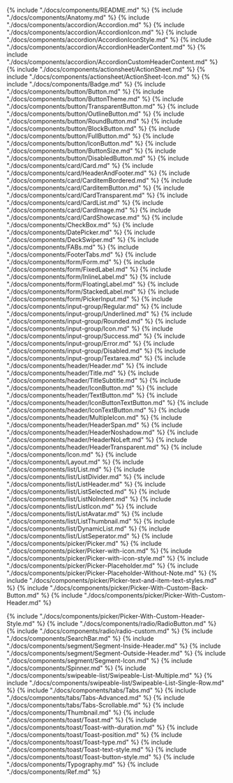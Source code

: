 {% include "./docs/components/README.md" %}
{% include "./docs/components/Anatomy.md" %}
{% include "./docs/components/accordion/Accordion.md" %}
{% include "./docs/components/accordion/AccordionIcon.md" %}
{% include "./docs/components/accordion/AccordionIconStyle.md" %}
{% include "./docs/components/accordion/AccordionHeaderContent.md" %}
{% include "./docs/components/accordion/AccordionCustomHeaderContent.md" %}
{% include "./docs/components/actionsheet/ActionSheet.md" %}
{% include "./docs/components/actionsheet/ActionSheet-Icon.md" %}
{% include "./docs/components/Badge.md" %}
{% include "./docs/components/button/Button.md" %}
{% include "./docs/components/button/ButtonTheme.md" %}
{% include "./docs/components/button/TransparentButton.md" %}
{% include "./docs/components/button/OutlineButton.md" %}
{% include "./docs/components/button/RoundButton.md" %}
{% include "./docs/components/button/BlockButton.md" %}
{% include "./docs/components/button/FullButton.md" %}
{% include "./docs/components/button/IconButton.md" %}
{% include "./docs/components/button/ButtonSize.md" %}
{% include "./docs/components/button/DisabledButton.md" %}
{% include "./docs/components/card/Card.md" %}
{% include "./docs/components/card/HeaderAndFooter.md" %}
{% include "./docs/components/card/CarditemBordered.md" %}
{% include "./docs/components/card/CarditemButton.md" %}
{% include "./docs/components/card/CardTransparent.md" %}
{% include "./docs/components/card/CardList.md" %}
{% include "./docs/components/card/CardImage.md" %}
{% include "./docs/components/card/CardShowcase.md" %}
{% include "./docs/components/CheckBox.md" %}
{% include "./docs/components/DatePicker.md" %}
{% include "./docs/components/DeckSwiper.md" %}
{% include "./docs/components/FABs.md" %}
{% include "./docs/components/FooterTabs.md" %}
{% include "./docs/components/form/Form.md" %}
{% include "./docs/components/form/FixedLabel.md" %}
{% include "./docs/components/form/InlineLabel.md" %}
{% include "./docs/components/form/FloatingLabel.md" %}
{% include "./docs/components/form/StackedLabel.md" %}
{% include "./docs/components/form/PickerInput.md" %}
{% include "./docs/components/input-group/Regular.md" %}
{% include "./docs/components/input-group/Underlined.md" %}
{% include "./docs/components/input-group/Rounded.md" %}
{% include "./docs/components/input-group/Icon.md" %}
{% include "./docs/components/input-group/Success.md" %}
{% include "./docs/components/input-group/Error.md" %}
{% include "./docs/components/input-group/Disabled.md" %}
{% include "./docs/components/input-group/Textarea.md" %}
{% include "./docs/components/header/Header.md" %}
{% include "./docs/components/header/Title.md" %}
{% include "./docs/components/header/TitleSubtitle.md" %}
{% include "./docs/components/header/IconButton.md" %}
{% include "./docs/components/header/TextButton.md" %}
{% include "./docs/components/header/IconButtonTextButton.md" %}
{% include "./docs/components/header/IconTextButton.md" %}
{% include "./docs/components/header/MultipleIcon.md" %}
{% include "./docs/components/header/HeaderSpan.md" %}
{% include "./docs/components/header/HeaderNoshadow.md" %}
{% include "./docs/components/header/HeaderNoLeft.md" %}
{% include "./docs/components/header/HeaderTransparent.md" %}
{% include "./docs/components/Icon.md" %}
{% include "./docs/components/Layout.md" %}
{% include "./docs/components/list/List.md" %}
{% include "./docs/components/list/ListDivider.md" %}
{% include "./docs/components/list/ListHeader.md" %}
{% include "./docs/components/list/ListSelected.md" %}
{% include "./docs/components/list/ListNoIndent.md" %}
{% include "./docs/components/list/ListIcon.md" %}
{% include "./docs/components/list/ListAvatar.md" %}
{% include "./docs/components/list/ListThumbnail.md" %}
{% include "./docs/components/list/DynamicList.md" %}
{% include "./docs/components/list/ListSeperator.md" %}
{% include "./docs/components/picker/Picker.md" %}
{% include "./docs/components/picker/Picker-with-icon.md" %}
{% include "./docs/components/picker/Picker-with-icon-style.md" %}
{% include "./docs/components/picker/Picker-Placeholder.md" %}
{% include "./docs/components/picker/Picker-Placeholder-Without-Note.md" %}
{% include "./docs/components/picker/Picker-text-and-item-text-styles.md" %}
{% include "./docs/components/picker/Picker-With-Custom-Back-Button.md" %}
{% include "./docs/components/picker/Picker-With-Custom-Header.md" %}
<!-- {% include "./docs/components/picker/Picker-With-Custom-Header-Text.md" %} -->
{% include "./docs/components/picker/Picker-With-Custom-Header-Style.md" %}
{% include "./docs/components/radio/RadioButton.md" %}
{% include "./docs/components/radio/radio-custom.md" %}
{% include "./docs/components/SearchBar.md" %}
{% include "./docs/components/segment/Segment-Inside-Header.md" %}
{% include "./docs/components/segment/Segment-Outside-Header.md" %}
{% include "./docs/components/segment/Segment-Icon.md" %}
{% include "./docs/components/Spinner.md" %}
{% include "./docs/components/swipeable-list/Swipeable-List-Multiple.md" %}
{% include "./docs/components/swipeable-list/Swipeable-List-Single-Row.md" %}
{% include "./docs/components/tabs/Tabs.md" %}
{% include "./docs/components/tabs/Tabs-Advanced.md" %}
{% include "./docs/components/tabs/Tabs-Scrollable.md" %}
{% include "./docs/components/Thumbnail.md" %}
{% include "./docs/components/toast/Toast.md" %}
{% include "./docs/components/toast/Toast-with-duration.md" %}
{% include "./docs/components/toast/Toast-position.md" %}
{% include "./docs/components/toast/Toast-type.md" %}
{% include "./docs/components/toast/Toast-text-style.md" %}
{% include "./docs/components/toast/Toast-button-style.md" %}
{% include "./docs/components/Typography.md" %}
{% include "./docs/components/Ref.md" %}
